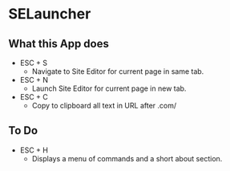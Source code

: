 # SELauncher

## What this App does

* ESC + S
    * Navigate to Site Editor for current page in same tab.
* ESC + N
    * Launch Site Editor for current page in new tab.
* ESC + C
    * Copy to clipboard all text in URL after .com/

## To Do
* ESC + H
    * Displays a menu of commands and a short about section.
